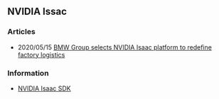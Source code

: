 ## NVIDIA Issac 


### Articles
- 2020/05/15 [BMW Group selects NVIDIA Isaac platform to redefine factory logistics](https://www.greencarcongress.com/2020/05/20200515-nvidia.html)


### Information
- [NVIDIA Isaac SDK](https://developer.nvidia.com/isaac-sdk)
